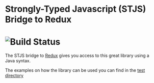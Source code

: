 # Strongly-Typed Javascript (STJS) Bridge to Redux
![Build Status](https://travis-ci.org/ishestakov/redux-bridge.svg?branch=master)
================================
The STJS bridge to [Redux](https://github.com/reactjs/redux) gives you access to this great library using a Java syntax.

The examples on how the library can be used you can find in the [test directory](https://github.com/ishestakov/redux-bridge/tree/master/src/test/java/org/stjs/bridge/redux)
